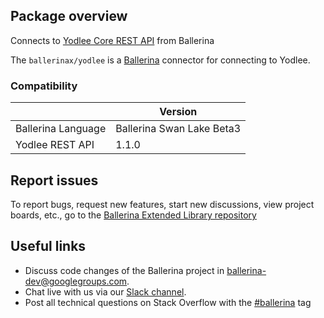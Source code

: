 ## Package overview

Connects to [Yodlee Core REST API](https://developer.yodlee.com/api-reference) from Ballerina

The `ballerinax/yodlee` is a [Ballerina](https://ballerina.io/) connector for connecting to Yodlee.

### Compatibility
|                       | Version                   |
|-----------------------|---------------------------|
| Ballerina Language    | Ballerina Swan Lake Beta3 |
| Yodlee REST API       | 1.1.0                     |

## Report issues
To report bugs, request new features, start new discussions, view project boards, etc., go to the [Ballerina Extended Library repository](https://github.com/ballerina-platform/ballerina-extended-library)

## Useful links
- Discuss code changes of the Ballerina project in [ballerina-dev@googlegroups.com](mailto:ballerina-dev@googlegroups.com).
- Chat live with us via our [Slack channel](https://ballerina.io/community/slack/).
- Post all technical questions on Stack Overflow with the [#ballerina](https://stackoverflow.com/questions/tagged/ballerina) tag
